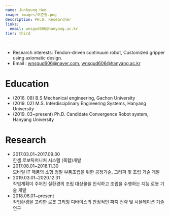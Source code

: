 ```yaml
---
name: Junhyung Heo
image: images/허준형.png
description: PH.D. Researcher
links:
  email: wnsgud606@hanyang.ac.kr
tier: third

---
```

- Research interests: Tendon-driven continuum robot, Customized gripper using axiomatic design.
- Email : wnsgud606@naver.com, wnsgud606@hanyang.ac.kr

# Education
- (2016. 08) B.S Mechanical engineering, Gachon University
- (2019. 02) M.S. Interdisciplinary Engineering Systems, Hanyang University
- (2019. 03~present) Ph.D. Candidate Convergence Robot system, Hanyang University

# Research
- 2017.03.01~2017.09.30  
  한샘 로보틱퍼니처 시스템 (목합)개발 
- 2017.08.01~2018.11.30  
  모바일 IT 제품의 소형.정밀 부품조립을 위한 공정기술, 그리퍼 및 조립 기술 개발 
- 2019.03.01~2020.12.31  
  작업계획이 주어진 실환경의 조립 대상물을 인식하고 조립을 수행하는 지능 로봇 기술 개발 
- 2018.06.01~present  
  작업환경을 고려한 로봇 그리핑 디바이스의 안정적인 파지 전략 및 시뮬레이션 기술 연구 
  
